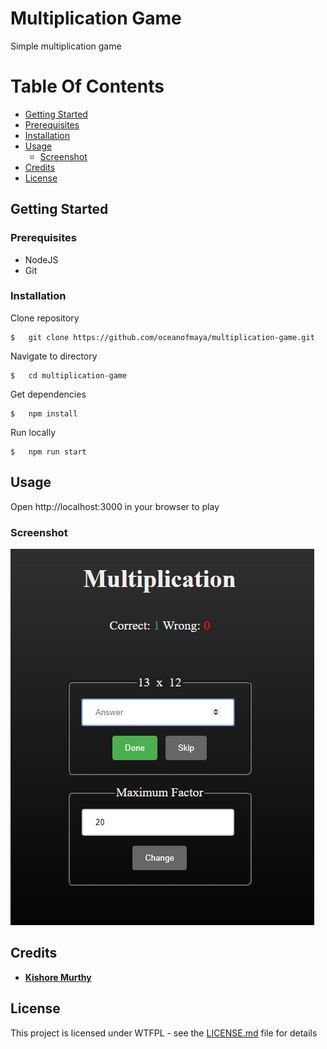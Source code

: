 # Multiplication Game

Simple multiplication game

# Table Of Contents
- [Getting Started](#getting-started)
- [Prerequisites](#prerequisites)
- [Installation](#installation)
- [Usage](#usage)
    * [Screenshot](#screenshot)
- [Credits](#credits)
- [License](#license)

## Getting Started

### Prerequisites
* NodeJS
* Git

### Installation
Clone repository
```console
$   git clone https://github.com/oceanofmaya/multiplication-game.git
```
Navigate to directory
```console
$   cd multiplication-game
```
Get dependencies
```console
$   npm install
```
Run locally
```console
$   npm run start
```

## Usage
Open http://localhost:3000 in your browser to play

### Screenshot
![Multiplication Game](screenshot.png?raw=true "Multiplication Game")

## Credits

* [**Kishore Murthy**](https://www.oceanofmaya.com "Kishore Murthy") 

## License

This project is licensed under WTFPL - see the [LICENSE.md](LICENSE.md) file for details